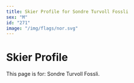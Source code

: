 ```yaml
---
title: Skier Profile for Sondre Turvoll Fossli
sex: "M"
id: "271"
image: "/img/flags/nor.svg" 
---
```


# Skier Profile

This page is for: Sondre Turvoll Fossli.
    